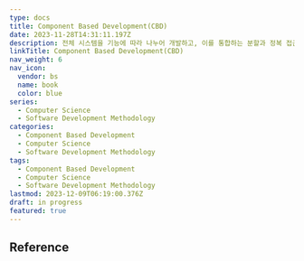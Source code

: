 ```yaml
---
type: docs
title: Component Based Development(CBD)
date: 2023-11-28T14:31:11.197Z
description: 전체 시스템을 기능에 따라 나누어 개발하고, 이를 통합하는 분할과 정복 접근 방식의 방법론
linkTitle: Component Based Development(CBD)
nav_weight: 6
nav_icon:
  vendor: bs
  name: book
  color: blue
series:
  - Computer Science
  - Software Development Methodology
categories:
  - Component Based Development
  - Computer Science
  - Software Development Methodology
tags:
  - Component Based Development
  - Computer Science
  - Software Development Methodology
lastmod: 2023-12-09T06:19:00.376Z
draft: in progress
featured: true
---
```


## Reference
